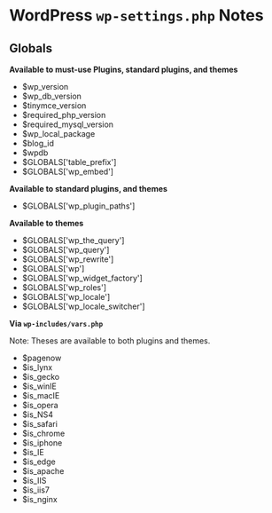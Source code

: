 # WordPress `wp-settings.php` Notes


## Globals

**Available to must-use Plugins, standard plugins, and themes**

- $wp_version
- $wp_db_version
- $tinymce_version
- $required_php_version
- $required_mysql_version
- $wp_local_package
- $blog_id
- $wpdb
- $GLOBALS['table_prefix']
- $GLOBALS['wp_embed']

**Available to standard plugins, and themes**

- $GLOBALS['wp_plugin_paths']

**Available to themes**

- $GLOBALS['wp_the_query']
- $GLOBALS['wp_query']
- $GLOBALS['wp_rewrite']
- $GLOBALS['wp']
- $GLOBALS['wp_widget_factory']
- $GLOBALS['wp_roles']
- $GLOBALS['wp_locale']
- $GLOBALS['wp_locale_switcher']


**Via `wp-includes/vars.php`**

Note: Theses are available to both plugins and themes.

- $pagenow
- $is_lynx
- $is_gecko
- $is_winIE
- $is_macIE
- $is_opera
- $is_NS4
- $is_safari
- $is_chrome
- $is_iphone
- $is_IE
- $is_edge
- $is_apache
- $is_IIS
- $is_iis7
- $is_nginx
